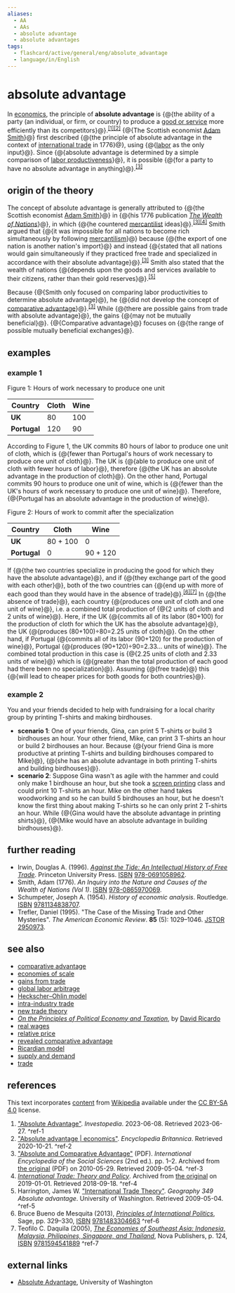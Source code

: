 ```yaml
---
aliases:
  - AA
  - AAs
  - absolute advantage
  - absolute advantages
tags:
  - flashcard/active/general/eng/absolute_advantage
  - language/in/English
---
```


# absolute advantage

In [economics](economics.md), the principle of __absolute advantage__ is {@{the ability of a party (an individual, or firm, or country) to produce a [good or service](goods%20and%20services.md) more efficiently than its competitors}@}.<sup>[\[1\]](#^ref-1)</sup><sup>[\[2\]](#^ref-2)</sup> {@{The Scottish economist [Adam Smith](Adam%20Smith.md)}@} first described {@{the principle of absolute advantage in the context of [international trade](international%20trade.md) in 1776}@}, using {@{[labor](labour%20economics.md) as the only input}@}. Since {@{absolute advantage is determined by a simple comparison of [labor productiveness](workforce%20productivity.md)}@}, it is possible {@{for a party to have no absolute advantage in anything}@}.<sup>[\[3\]](#^ref-3)</sup> <!--SR:!2027-02-04,652,330!2029-08-24,1396,350!2026-05-29,443,310!2025-11-09,316,330!2027-09-24,832,330!2028-06-21,1055,350-->

## origin of the theory

The concept of absolute advantage is generally attributed to {@{the Scottish economist [Adam Smith](Adam%20Smith.md)}@} in {@{his 1776 publication _[The Wealth of Nations](The%20Wealth%20of%20Nations.md)_}@}, in which {@{he countered [mercantilist](mercantilism.md) ideas}@}.<sup>[\[3\]](#^ref-3)</sup><sup>[\[4\]](#^ref-4)</sup> Smith argued that {@{it was impossible for all nations to become rich simultaneously by following [mercantilism](mercantilism.md)}@} because {@{the export of one nation is another nation's import}@} and instead {@{stated that all nations would gain simultaneously if they practiced free trade and specialized in accordance with their absolute advantage}@}.<sup>[\[3\]](#^ref-3)</sup> Smith also stated that the wealth of nations {@{depends upon the goods and services available to their citizens, rather than their gold reserves}@}.<sup>[\[5\]](#^ref-5)</sup> <!--SR:!2025-11-09,316,330!2026-08-21,514,310!2027-10-30,845,330!2029-07-13,1363,350!2025-11-09,316,330!2027-11-21,863,330!2025-11-09,316,330-->

Because {@{Smith only focused on comparing labor productivities to determine absolute advantage}@}, he {@{did not develop the concept of [comparative advantage](comparative%20advantage.md)}@}.<sup>[\[3\]](#^ref-3)</sup> While {@{there are possible gains from trade with absolute advantage}@}, the gains {@{may not be mutually beneficial}@}. {@{Comparative advantage}@} focuses on {@{the range of possible mutually beneficial exchanges}@}. <!--SR:!2026-08-10,521,330!2028-12-11,1194,350!2027-11-14,856,330!2028-12-31,1209,350!2027-11-07,849,330!2025-11-09,316,330-->

## examples

### example 1

Figure 1: Hours of work necessary to produce one unit

| __Country__  | __Cloth__ | __Wine__ |
| ------------ | --------- | -------- |
| __UK__       | 80        | 100      |
| __Portugal__ | 120       | 90       |

According to Figure 1, the UK commits 80 hours of labor to produce one unit of cloth, which is {@{fewer than Portugal's hours of work necessary to produce one unit of cloth}@}. The UK is {@{able to produce one unit of cloth with fewer hours of labor}@}, therefore {@{the UK has an absolute advantage in the production of cloth}@}. On the other hand, Portugal commits 90 hours to produce one unit of wine, which is {@{fewer than the UK's hours of work necessary to produce one unit of wine}@}. Therefore, {@{Portugal has an absolute advantage in the production of wine}@}. <!--SR:!2028-09-29,1138,350!2028-06-22,1056,350!2028-07-13,1074,350!2028-11-23,1178,350!2028-11-12,1169,350-->

Figure 2: Hours of work to commit after the specialization

| __Country__  | __Cloth__ | __Wine__ |
| ------------ | --------- | -------- |
| __UK__       | 80 + 100  | 0        |
| __Portugal__ | 0         | 90 + 120 |

If {@{the two countries specialize in producing the good for which they have the absolute advantage}@}, and if {@{they exchange part of the good with each other}@}, both of the two countries can {@{end up with more of each good than they would have in the absence of trade}@}.<sup>[\[6\]](#^ref-6)</sup><sup>[\[7\]](#^ref-7)</sup> In {@{the absence of trade}@}, each country {@{produces one unit of cloth and one unit of wine}@}, i.e. a combined total production of {@{2 units of cloth and 2 units of wine}@}. Here, if the UK {@{commits all of its labor (80+100) for the production of cloth for which the UK has the absolute advantage}@}, the UK {@{produces (80+100)÷80=2.25 units of cloth}@}. On the other hand, if Portugal {@{commits all of its labor (90+120) for the production of wine}@}, Portugal {@{produces (90+120)÷90=2.33... units of wine}@}. The combined total production in this case is {@{2.25 units of cloth and 2.33 units of wine}@} which is {@{greater than the total production of each good had there been no specialization}@}. Assuming {@{free trade}@} this {@{will lead to cheaper prices for both goods for both countries}@}. <!--SR:!2028-11-29,1183,350!2027-09-09,809,330!2027-05-25,741,330!2028-12-19,1200,350!2028-06-17,1051,350!2028-02-11,924,330!2029-07-17,1367,350!2028-12-26,1205,350!2028-07-13,1075,350!2028-12-09,1191,350!2027-11-22,864,330!2029-07-08,1359,350!2025-11-09,316,330!2025-11-24,92,382-->

### example 2

You and your friends decided to help with fundraising for a local charity group by printing T-shirts and making birdhouses.

- __scenario 1__: One of your friends, Gina, can print 5 T-shirts or build 3 birdhouses an hour. Your other friend, Mike, can print 3 T-shirts an hour or build 2 birdhouses an hour. Because {@{your friend Gina is more productive at printing T-shirts and building birdhouses compared to Mike}@}, {@{she has an absolute advantage in both printing T-shirts and building birdhouses}@}.
- __scenario 2__: Suppose Gina wasn't as agile with the hammer and could only make 1 birdhouse an hour, but she took a [screen printing](screen%20printing.md) class and could print 10 T-shirts an hour. Mike on the other hand takes woodworking and so he can build 5 birdhouses an hour, but he doesn't know the first thing about making T-shirts so he can only print 2 T-shirts an hour. While {@{Gina would have the absolute advantage in printing shirts}@}, {@{Mike would have an absolute advantage in building birdhouses}@}. <!--SR:!2029-07-07,1358,350!2029-08-19,1392,350!2028-04-18,979,330!2028-06-12,1046,350-->

## further reading

- Irwin, Douglas A. (1996). [_Against the Tide: An Intellectual History of Free Trade_](https://archive.org/details/againsttideintel00irwi). Princeton University Press. [ISBN](ISBN.md) [978-0691058962](https://en.wikipedia.org/wiki/Special:BookSources/978-0691058962).
- Smith, Adam (1776). _An Inquiry into the Nature and Causes of the Wealth of Nations (Vol 1)_. [ISBN](ISBN.md) [978-0865970069](https://en.wikipedia.org/wiki/Special:BookSources/978-0865970069).
- Schumpeter, Joseph A. (1954). _History of economic analysis_. Routledge. [ISBN](ISBN.md) [9781134838707](https://en.wikipedia.org/wiki/Special:BookSources/9781134838707).
- Trefler, Daniel (1995). "The Case of the Missing Trade and Other Mysteries". _The American Economic Review_. __85__ (5): 1029–1046. [JSTOR](JSTOR.md) [2950973](https://www.jstor.org/stable/2950973).

## see also

- [comparative advantage](comparative%20advantage.md)
- [economies of scale](economies%20of%20scale.md)
- [gains from trade](gains%20from%20trade.md)
- [global labor arbitrage](global%20labor%20arbitrage.md)
- [Heckscher–Ohlin model](Heckscher–Ohlin%20model.md)
- [intra-industry trade](intra-industry%20trade.md)
- [new trade theory](new%20trade%20theory.md)
- _[On the Principles of Political Economy and Taxation](On%20the%20Principles%20of%20Political%20Economy%20and%20Taxation.md)_, by [David Ricardo](David%20Ricardo.md)
- [real wages](real%20wages.md)
- [relative price](relative%20price.md)
- [revealed comparative advantage](revealed%20comparative%20advantage.md)
- [Ricardian model](comparative%20advantage.md#The%20Ricardian%20model)
- [supply and demand](supply%20and%20demand.md)
- [trade](trade.md)

## references

This text incorporates [content](https://en.wikipedia.org/wiki/absolute_advantage) from [Wikipedia](Wikipedia.md) available under the [CC BY-SA 4.0](https://creativecommons.org/licenses/by-sa/4.0/) license.

1. ["Absolute Advantage"](https://www.investopedia.com/terms/a/absoluteadvantage.asp). _Investopedia_. 2023-06-08. Retrieved 2023-06-27. <a id="^ref-1"></a>^ref-1
2. ["Absolute advantage | economics"](https://www.britannica.com/topic/absolute-advantage). _Encyclopedia Britannica_. Retrieved 2020-10-21. <a id="^ref-2"></a>^ref-2
3. ["Absolute and Comparative Advantage"](https://web.archive.org/web/20100529042541/http://www.skidmore.edu/~mdas/AbsoluteandComparativeAdvantage.pdf) (PDF). _International Encyclopedia of the Social Sciences_ (2nd ed.). pp. 1–2. Archived from [the original](http://www.skidmore.edu/~mdas/AbsoluteandComparativeAdvantage.pdf) (PDF) on 2010-05-29. Retrieved 2009-05-04. <a id="^ref-3"></a>^ref-3
4. [_International Trade: Theory and Policy_](https://web.archive.org/web/20190101013503/https://catalog.flatworldknowledge.com/bookhub/reader/28?e=fwk-61960-chab#fwk-61960-ch02_s02). Archived from [the original](https://catalog.flatworldknowledge.com/bookhub/reader/28?e=fwk-61960-chab#fwk-61960-ch02_s02) on 2019-01-01. Retrieved 2018-09-18. <a id="^ref-4"></a>^ref-4
5. Harrington, James W. ["International Trade Theory"](http://faculty.washington.edu/jwh/349lec03.htm). _Geography 349 Absolute advantage_. University of Washington. Retrieved 2009-05-04. <a id="^ref-5"></a>^ref-5
6. Bruce Bueno de Mesquita (2013), [_Principles of International Politics_](https://books.google.com/books?id=S7VG1yZP52gC&q=absolute+advantage+england+portugal&pg=PT357), Sage, pp. 329–330, [ISBN](ISBN.md) [9781483304663](https://en.wikipedia.org/wiki/Special:BookSources/9781483304663) <a id="^ref-6"></a>^ref-6
7. Teofilo C. Daquila (2005), [_The Economies of Southeast Asia: Indonesia, Malaysia, Philippines, Singapore, and Thailand_](https://books.google.com/books?id=_aybCa4g1H4C&q=absolute+advantage), Nova Publishers, p. 124, [ISBN](ISBN.md) [9781594541889](https://en.wikipedia.org/wiki/Special:BookSources/9781594541889) <a id="^ref-7"></a>^ref-7

## external links

- [Absolute Advantage](http://faculty.washington.edu/jwh/349lec03.htm#absolute), University of Washington
